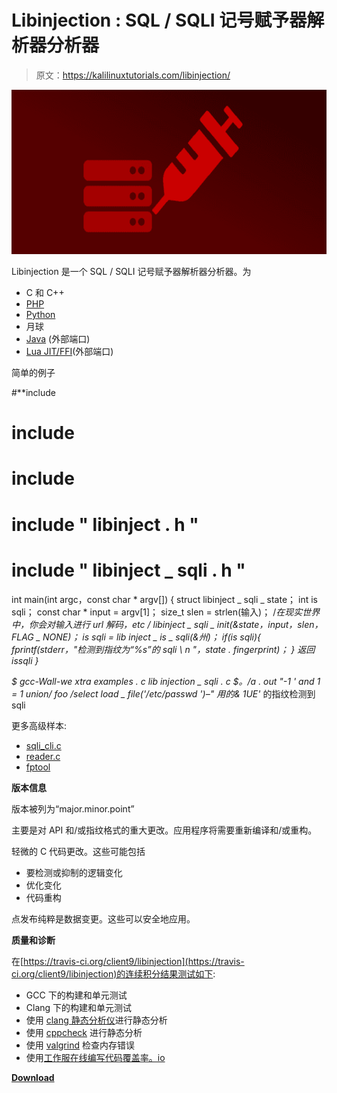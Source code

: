 # Libinjection : SQL / SQLI 记号赋予器解析器分析器

> 原文：<https://kalilinuxtutorials.com/libinjection/>

[![Libinjection : SQL / SQLI Tokenizer Parser Analyzer](img//9d7a11f0e8c486af278bc576b7772a18.png "Libinjection : SQL / SQLI Tokenizer Parser Analyzer")](https://1.bp.blogspot.com/-Zaz9la0wc9c/YM4DFA7Op1I/AAAAAAAAJnU/PQmgRjxIt5M85EwZFmPYzV-iJN8-2-GuQCLcBGAsYHQ/s728/Libinjection%25281%2529.png)

Libinjection 是一个 SQL / SQLI 记号赋予器解析器分析器。为

*   C 和 C++
*   [PHP](https://libinjection.client9.com/doc-sqli-php)
*   [Python](https://libinjection.client9.com/doc-sqli-python)
*   月球
*   [Java](https://github.com/jeonglee/Libinjection) (外部端口)
*   [Lua JIT/FFI]([https://github.com/p0pr0ck5/lua-ffi-libinjection](https://github.com/p0pr0ck5/lua-ffi-libinjection))(外部端口)

简单的例子

#**include
# include
# include
# include " libinject . h "
# include " libinject _ sqli . h "
int main(int argc，const char * argv[])
{
struct libinject _ sqli _ state；
int is sqli；
const char * input = argv[1]；
size_t slen = strlen(输入)；
/*在现实世界中，你会对输入进行 url 解码，etc */
libinject _ sqli _ init(&state，input，slen，FLAG _ NONE)；
is sqli = lib inject _ is _ sqli(&州)；
if(is sqli){
fprintf(stderr，"检测到指纹为“%s”的 sqli \ n "，state . fingerprint)；
}
返回 issqli
}**

**$ gcc-Wall-we xtra examples . c lib injection _ sqli . c
$。/a . out "-1 ' and 1 = 1 union/* foo */select load _ file('/etc/passwd ')–"
用的& 1UE'** 的指纹检测到 sqli

更多高级样本:

*   [sqli_cli.c](https://github.com/client9/libinjection/blob/master/src/sqli_cli.c)
*   [reader.c](https://github.com/client9/libinjection/blob/master/src/reader.c)
*   [fptool](https://github.com/client9/libinjection/blob/master/src/fptool.c)

**版本信息**

版本被列为“major.minor.point”

主要是对 API 和/或指纹格式的重大更改。应用程序将需要重新编译和/或重构。

轻微的 C 代码更改。这些可能包括

*   要检测或抑制的逻辑变化
*   优化变化
*   代码重构

点发布纯粹是数据变更。这些可以安全地应用。

**质量和诊断**

在[https://travis-ci.org/client9/libinjection](https://travis-ci.org/client9/libinjection)的连续积分结果测试如下:

*   GCC 下的构建和单元测试
*   Clang 下的构建和单元测试
*   使用 [clang 静态分析仪](http://clang-analyzer.llvm.org/)进行静态分析
*   使用 [cppcheck](https://github.com/danmar/cppcheck) 进行静态分析
*   使用 [valgrind](http://valgrind.org/) 检查内存错误
*   使用[工作服在线编写代码覆盖率。io](https://coveralls.io/github/client9/libinjection)

[**Download**](https://github.com/client9/libinjection)
